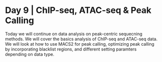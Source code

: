 # Day 9 | ChIP-seq, ATAC-seq & Peak Calling

Today we will continue on data analysis on peak-centric sequecning methods. We will cover the basics analysis of ChIP-seq and ATAC-seq data. We will look at how to use MACS2 for peak calling, optimizing peak calling by incorporating blacklist regions, and different setting paramters depending on data type.
